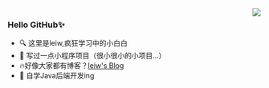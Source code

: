 <img align="right" src="https://github-readme-stats.vercel.app/api?username=leiw-go&show_icons=true&theme=radical">

### Hello GitHub✨

- 🔍 这里是leiw,疯狂学习中的小白白
- 👀 写过一点小程序项目（很小很小的小项目...）
- 🔥好像大家都有博客？[leiw's Blog](https://leiwspider.cn)
- 📝 自学Java后端开发ing

<!---
leiw-go/leiw-go is a ✨ special ✨ repository because its `README.md` (this file) appears on your GitHub profile.
You can click the Preview link to take a look at your changes.
--->
